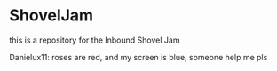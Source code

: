 # ShovelJam
this is a repository for the Inbound Shovel Jam

Danielux11: roses are red, and my screen is blue, someone help me pls
